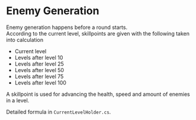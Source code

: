 # Enemy Generation
Enemy generation happens before a round starts.  
According to the current level, skillpoints are given with the following taken into calculation  
- Current level
- Levels after level 10  
- Levels after level 25  
- Levels after level 50  
- Levels after level 75  
- Levels after level 100  

A skillpoint is used for advancing the health, speed and amount of enemies in a level.  

Detailed formula in `CurrentLevelHolder.cs`.


